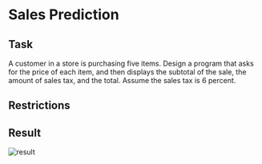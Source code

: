 # Sales Prediction

## Task

A customer in a store is purchasing five items. Design a program that asks for the price of each item, and then displays the subtotal of the sale, the amount of sales tax, and the total. Assume the sales tax is 6 percent.

## Restrictions

## Result

![result](https://user-images.githubusercontent.com/38757664/200071856-e74b7489-2dbc-4762-96c9-d8bd2c44744f.png)
